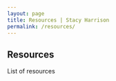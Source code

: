 ```yaml
---
layout: page
title: Resources | Stacy Harrison
permalink: /resources/
---
```


<h2>Resources</h2>
<p>List of resources</p>

